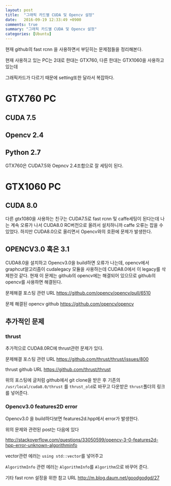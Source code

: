 ```yaml
---
layout: post
title:  "그래픽 카드별 CUDA 및 Opencv 설정"
date:   2016-09-19 12:33:49 +0900
comments: true
summary: "그래픽 카드별 CUDA 및 Opencv 설정"
categories: [Ubuntu]
---
```


현재 github의 fast rcnn 을 사용하면서 부딛히는 문제점들을 정리해본다.

현재 사용하고 있는 PC는 2대로 한대는 GTX760, 다른 한대는 GTX1060을 사용하고 있는데

그래픽카드가 다르기 때문에 setting또한 달라서 복잡하다. 

# GTX760 PC

## CUDA 7.5
## Opencv 2.4
## Python 2.7

GTX760은 CUDA7.5와 Oepncv 2.4조합으로 잘 세팅이 된다. 

# GTX1060 PC

## CUDA 8.0

다른 gtx1080을 사용하는 친구는 CUDA7.5로 fast rcnn 및 caffe세팅이 된다는데 나는 계속 오류가 나서 CUDA8.0 RC버전으로 올려서 설치하니까 caffe 오류는 잡을 수 있었다. 하지만 CUDA8.0으로 올리면서 Opencv와의 호환에 문제가 발생한다.

## OPENCV3.0 혹은 3.1

CUDA8.0을 설치하고 Opencv3.0을 build하면 오류가 나는데, opencv에서 graphcut알고리즘이 cudalegacy 모듈을 사용하는데 CUDA8.0에서 이 legacy를 삭제한것 같다. 현재 이 문제는 github의 opencv에는 해결되어 있으므로 github의 opencv를 사용하면 해결된다. 

문제해결 포스팅 관련 URL
<https://github.com/opencv/opencv/pull/6510>
 
문제 해결된 opencv github
<https://github.com/opencv/opencv>


## 추가적인 문제

### thrust

추가적으로 CUDA8.0RC에 thrust관련 문제가 있다. 

문제해결 포스팅 관련 URL
<https://github.com/thrust/thrust/issues/800>

thrust github URL
<https://github.com/thrust/thrust>

위의 포스팅에 글처럼 github에서 git clone을 받은 후 기존의 `/usr/local/cuda8.0/thrust` 를 `thrust_old`로 바꾸고 다운받은 `thrust`폴더의 링크를 넣어준다. 

### Opencv3.0 features2D error

Opencv3.0 을 build하다보면 features2d.hpp에서 error가 발생한다. 

위의 문제와 관련된 post는 다음에 있다

<http://stackoverflow.com/questions/33050599/opencv-3-0-features2d-hpp-error-unknown-algorithminfo>

vector관련 에러는 `using std::vector`를 넣어주고

`AlgorithmInfo` 관련 에러는 `AlgorithmInfo`를 `Algorithm`으로 바꾸어 준다. 




기타 fast rcnn 설정을 위한 참고 URL
<http://m.blog.daum.net/goodgodgd/27>

